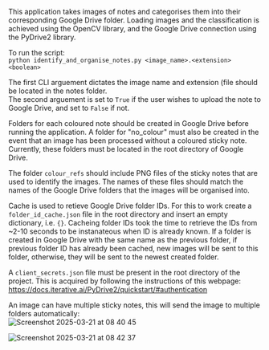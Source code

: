 This application takes images of notes and categorises them into their corresponding Google Drive folder.
Loading images and the classification is achieved using the OpenCV library, and the Google Drive connection using the PyDrive2 library.

To run the script:  
```python identify_and_organise_notes.py <image_name>.<extension> <boolean>```

The first CLI arguement dictates the image name and extension (file should be located in the notes folder.  
The second arguement is set to ```True``` if the user wishes to upload the note to Google Drive, and set to ```False``` if not.

Folders for each coloured note should be created in Google Drive before running the application. A folder for "no_colour" must also be created in the event that an image has been processed without a coloured sticky note.   
Currently, these folders must be located in the root directory of Google Drive.

The folder ```colour_refs``` should include PNG files of the sticky notes that are used to identify the images. The names of these files should match the names of the Google Drive folders that the images will be organised into.   

Cache is used to retieve Google Drive folder IDs. For this to work create a ```folder_id_cache.json``` file in the root directory and insert an empty dictionary, i.e. ```{}```. Cacheing folder IDs took the time to retrieve the IDs from ~2-10 seconds to be instanateous when ID is already known. If a folder is created in Google Drive with the same name as the previous folder, if previous folder ID has already been cached, new images will be sent to this folder, otherwise, they will be sent to the newest created folder.

A ```client_secrets.json``` file must be present in the root directory of the project. This is acquired by following the instructions of this webpage: https://docs.iterative.ai/PyDrive2/quickstart/#authentication

An image can have multiple sticky notes, this will send the image to multiple folders automatically:    
![Screenshot 2025-03-21 at 08 40 45](https://github.com/user-attachments/assets/70db2a98-3950-4919-b17e-f4e959aed9b1)   

![Screenshot 2025-03-21 at 08 42 37](https://github.com/user-attachments/assets/9bc0ec78-12b5-481b-9684-1a4876798caf)
